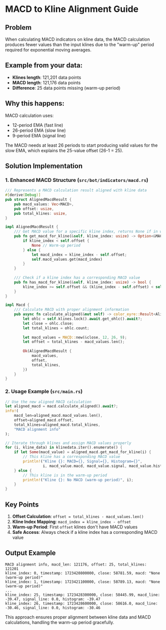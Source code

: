 # MACD to Kline Alignment Guide

## Problem
When calculating MACD indicators on kline data, the MACD calculation produces fewer values than the input klines due to the "warm-up" period required for exponential moving averages.

## Example from your data:
- **Klines length**: 121,201 data points
- **MACD length**: 121,176 data points  
- **Difference**: 25 data points missing (warm-up period)

## Why this happens:
MACD calculation uses:
- 12-period EMA (fast line)
- 26-period EMA (slow line) 
- 9-period EMA (signal line)

The MACD needs at least 26 periods to start producing valid values for the slow EMA, which explains the 25-value offset (26-1 = 25).

## Solution Implementation

### 1. Enhanced MACD Structure (`src/bot/indicators/macd.rs`)

```rust
/// Represents a MACD calculation result aligned with kline data
#[derive(Debug)]
pub struct AlignedMacdResult {
    pub macd_values: Vec<MACD>,
    pub offset: usize,
    pub total_klines: usize,
}

impl AlignedMacdResult {
    /// Get MACD value for a specific kline index, returns None if in warm-up period
    pub fn get_macd_for_kline(&self, kline_index: usize) -> Option<&MACD> {
        if kline_index < self.offset {
            None // Warm-up period
        } else {
            let macd_index = kline_index - self.offset;
            self.macd_values.get(macd_index)
        }
    }
    
    /// Check if a kline index has a corresponding MACD value
    pub fn has_macd_for_kline(&self, kline_index: usize) -> bool {
        kline_index >= self.offset && (kline_index - self.offset) < self.macd_values.len()
    }
}

impl Macd {
    /// Calculate MACD with proper alignment information
    pub async fn calculate_aligned(&mut self) -> color_eyre::Result<AlignedMacdResult> {
        let ohlc = self.klines.lock().await.get_ohlc().await?;
        let close = ohlc.close;
        let total_klines = ohlc.count;
        
        let macd_values = MACD::new(&close, 12, 26, 9);
        let offset = total_klines - macd_values.len();
        
        Ok(AlignedMacdResult {
            macd_values,
            offset,
            total_klines,
        })
    }
}
```

### 2. Usage Example (`src/main.rs`)

```rust
// Use the new aligned MACD calculation
let aligned_macd = macd.calculate_aligned().await?;
info!(
    macd_len=aligned_macd.macd_values.len(),
    offset=aligned_macd.offset,
    total_klines=aligned_macd.total_klines,
    "MACD alignment info"
);

// Iterate through klines and assign MACD values properly
for (i, kline_data) in klinedata.iter().enumerate() {
    if let Some(macd_value) = aligned_macd.get_macd_for_kline(i) {
        // This kline has a corresponding MACD value
        println!("Kline {}: MACD={}, Signal={}, Histogram={}", 
                 i, macd_value.macd, macd_value.signal, macd_value.histogram);
    } else {
        // This kline is in the warm-up period
        println!("Kline {}: No MACD (warm-up period)", i);
    }
}
```

## Key Points

1. **Offset Calculation**: `offset = total_klines - macd_values.len()`
2. **Kline Index Mapping**: `macd_index = kline_index - offset`
3. **Warm-up Period**: First `offset` klines don't have MACD values
4. **Safe Access**: Always check if a kline index has a corresponding MACD value

## Output Example

```
MACD alignment info, macd_len: 121176, offset: 25, total_klines: 121201
kline_index: 0, timestamp: 1723420800000, close: 58781.59, macd: "None (warm-up period)"
kline_index: 1, timestamp: 1723421100000, close: 58789.13, macd: "None (warm-up period)"
...
kline_index: 25, timestamp: 1723428300000, close: 58445.99, macd_line: -39.47, signal_line: 0.0, histogram: -39.47
kline_index: 26, timestamp: 1723428600000, close: 58616.0, macd_line: -30.46, signal_line: 0.0, histogram: -30.46
```

This approach ensures proper alignment between kline data and MACD calculations, handling the warm-up period gracefully.